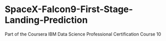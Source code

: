 # SpaceX-Falcon9-First-Stage-Landing-Prediction
Part of the Coursera IBM Data Science Professional Certification Course 10
